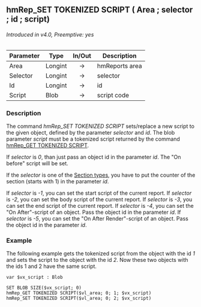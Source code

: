 ## hmRep_SET TOKENIZED SCRIPT ( Area ; selector ; id ; script)
###### Introduced in v4.0, Preemptive: yes

|Parameter|Type|In/Out|Description
|---|---|:---:|---
|Area|Longint|→|hmReports area
|Selector|Longint|→|selector
|Id|Longint|→|id
|Script|Blob|→|script code

### Description
The command *hmRep_SET TOKENIZED SCRIPT* sets/replace a new script to the given object, defined by the parameter *selector* and *id*. The blob parameter *script* must be a tokenized script returned by the command [hmRep_GET TOKENIZED SCRIPT](hmRep_GetTokenizedScript.md).

If *selector* is *0*, than just pass an object id in the parameter *id*. The "On before" script will be set.

If the *selector* is one of the [Section types](../Appendix/SectionTypes.md), you have to put the counter of the section (starts with 1) in the parameter *id*.

If *selector* is *-1*, you can set the start script of the current report.
If *selector* is *-2*, you can set the body script of the current report.
If *selector* is *-3*, you can set the end script of the current report.
If *selector* is *-4*, you can set the "On After"-script of an object. Pass the object id in the parameter *id*.
If *selector* is *-5*, you can set the "On After Render"-script of an object. Pass the object id in the parameter *id*.

### Example
The following example gets the tokenized script from the object with the id *1* and sets the script to the object with the id *2*. Now these two objects with the ids 1 and 2 have the same script.

```4d
var $vx_script : Blob

SET BLOB SIZE($vx_script; 0)
hmRep_GET TOKENIZED SCRIPT($vl_area; 0; 1; $vx_script)
hmRep_SET TOKENIZED SCRIPT($vl_area; 0; 2; $vx_script)
```
